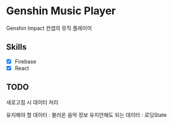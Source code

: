 # Genshin Music Player

Genshin Impact 컨셉의 뮤직 플레이어

## Skills

- [x] Firebase
- [x] React

## TODO

새로고침 시 데이터 처리

유지해야 할 데이터 : 불러온 음악 정보
유지안해도 되는 데이터 : 로딩State
